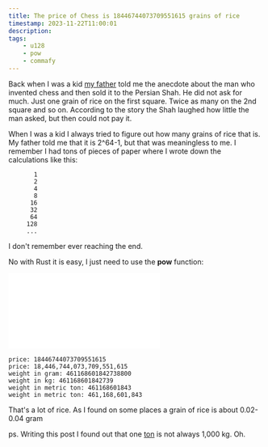 ```yaml
---
title: The price of Chess is 18446744073709551615 grains of rice
timestamp: 2023-11-22T11:00:01
description:
tags:
    - u128
    - pow
    - commafy
---
```


Back when I was a kid [my father](https://en.wikipedia.org/wiki/L%C3%A1szl%C3%B3_Szab%C3%B3_(chess_player)) told me the anecdote
about the man who invented chess and then sold it to the Persian Shah. He did not ask for much. Just one grain of rice on the first
square. Twice as many on the 2nd square and so on. According to the story the Shah laughed how little the man asked, but then could
not pay it.

When I was a kid I always tried to figure out how many grains of rice that is. My father told me that it is 2^64-1, but that was meaningless to
me. I remember I had tons of pieces of paper where I wrote down the calculations like this:

```
       1
       2
       4
       8
      16
      32
      64
     128
     ...
```

I don't remember ever reaching the end.

No with Rust it is easy, I just need to use the **pow** function:

![](examples/price-of-chess/src/main.rs)

```
price: 18446744073709551615
price: 18,446,744,073,709,551,615
weight in gram: 461168601842738800
weight in kg: 461168601842739
weight in metric ton: 461168601843
weight in metric ton: 461,168,601,843
```

That's a lot of rice. As I found on some places a grain of rice is about 0.02-0.04 gram

ps. Writing this post I found out that one [ton](https://en.wikipedia.org/wiki/Ton) is not always 1,000 kg. Oh.


